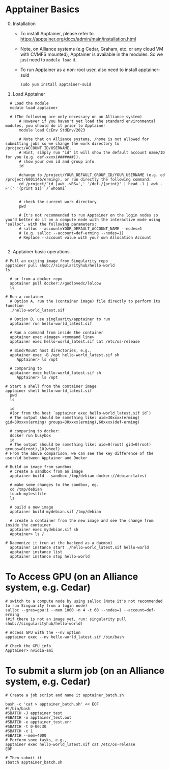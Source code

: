 
# Apptainer Basics
0. Installation 
   - To install Apptainer, please refer to https://apptainer.org/docs/admin/main/installation.html
   
   - Note, on Alliance systems (e.g Cedar, Graham, etc. or any cloud VM with CVMFS mounted), Apptainer is available in the modules. So we just need to `module load` it.

   - To run Apptainer as a non-root user, also need to install apptainer-suid
     ```
     sudo yum install apptainer-suid
     ```

1. Load Apptainer
```
  # Load the module
  module load apptainer

  # (The following are only necessary on an Alliance system) 
      # However if you haven't yet load the standard environmental modules, you should do it prior to Apptainer
      module load CcEnv StdEnv/2023
  
      # Note that on Alliance systems, /home is not allowed for submitting jobs so we change the work directory to /project/ACCOUNT_ID/USERNAME. 
      # Hint, simply run "id" it will show the default account name/ID for you (e.g. def-xxxx(#######)).
      # show your own id and group info
      id 

      #change to /project/YOUR_DEFAULT_GROUP_ID/YOUR_USERNAME (e.g. cd /project/6001146/erming), or run directly the following command:
      cd /project/`id |awk -vRS=',' '/def-/{print}' | head -1 | awk -F'(' '{print $1}'`/`whoami`
     
  
      # check the current work directory
      pwd 

      # It's not recommended to run Apptainer on the login nodes so you'd better do it on a compute node with the interactive mode using "salloc", with the following parameters:
      # salloc --account=YOUR_DEFAULT_ACCOUNT_NAME --nodes=1
      # (e.g. salloc --account=def-erming --nodes=1)
      # Replace --account value with your own Allocation Account
 
```

2. Apptainer basic operations
  ```
  # Pull an exiting image from Singularity repo
  apptainer pull shub://singularityhub/hello-world
  ls

    # or from a docker repo
    apptainer pull docker://godlovedc/lolcow
    ls

  # Run a container
    # Option A, run the (container image) file directly to perform its function
    ./hello-world_latest.sif

    # Option B, use singluarity/apptainer to run 
    apptainer run hello-world_latest.sif
    
    # Run a command from inside the container
    apptainer exec <image> <command line>
    apptainer exec hello-world_latest.sif cat /etc/os-release

    # Bind/Mount host directories, e.g.,
    apptainer exec -B /opt hello-world_latest.sif sh
       Apptainer> ls /opt

    # comparing to 
    apptainer exec hello-world_latest.sif sh
       Apptainer> ls /opt

  # Start a shell from the container image
  apptainer shell hello-world_latest.sif
    pwd
    ls

    id
    #(or from the host `apptainer exec hello-world_latest.sif id`)
    # The output should be something like: uid=30xxxx(erming) gid=30xxxx(erming) groups=30xxxx(erming),60xxxx(def-erming)

    # comparing to docker:
    docker run busybox  
    id 
    # The output should be something like: uid=0(root) gid=0(root) groups=0(root),10(wheel)
  # From the above comparison, we can see the key difference of the user/id between Apptainer and Docker

  # Build an image from sandbox
    # create a sandbox from an image
    apptainer build --sandbox /tmp/debian docker://debian:latest

    # make some changes to the sandbox, eg.
    cd /tmp/debian
    touch mytestfile
    ls
 
    # build a new image 
    apptainer build mydebian.sif /tmp/debian

    # create a container from the new image and see the change from inside the container
    apptainer exec mydebian.sif sh
    Apptainer> ls /

  # Daemonize it (run at the backend as a daemon)
    apptainer instance start ./hello-world_latest.sif hello-world
    apptainer instance list
    apptainer instance stop hello-world
  ```

  # To Access GPU (on an Alliance system, e.g. Cedar)

    # switch to a compute node by using salloc (Note it's not recommended to run Singuarity from a login node)
    salloc --gres=gpu:1 --mem 1000 -n 4 -t 60 --nodes=1 --account=def-erming
    (#if there is not an image yet, run: singularity pull shub://singularityhub/hello-world)

    # Access GPU with the --nv option 
    apptainer exec --nv hello-world_latest.sif /bin/bash

    # Check the GPU info
    Apptainer> nvidia-smi
    
  # To submit a slurm job  (on an Alliance system, e.g. Cedar)
    # Create a job script and name it apptainer_batch.sh
    
    bash -c 'cat > apptainer_batch.sh' << EOF
    #!/bin/bash
    #SBATCH -J apptainer_test
    #SBATCH -o apptainer_test.out
    #SBATCH -e apptainer_test.err
    #SBATCH -t 0-00:30
    #SBATCH -c 1
    #SBATCH --mem=4000
    # Perform some tasks, e.g., 
    apptainer exec hello-world_latest.sif cat /etc/os-release
    EOF
    
    # Then submit it
    sbatch apptainer_batch.sh
   
